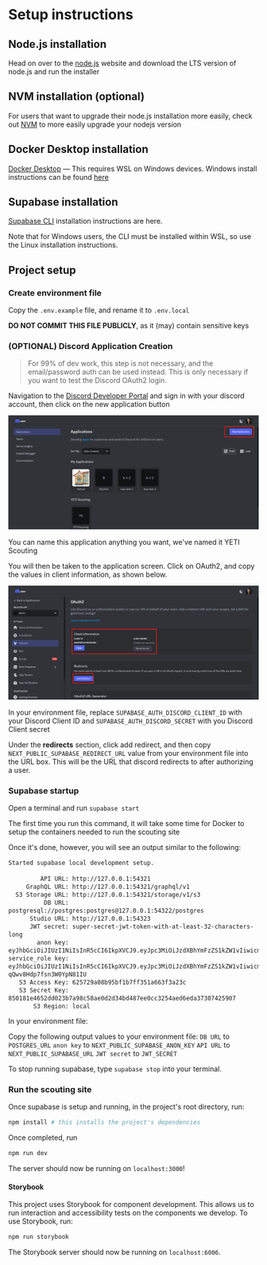 # Setup instructions

## Node.js installation

Head on over to the [node.js](https://nodejs.org) website and download the LTS version of node.js and run the installer

## NVM installation (optional)

For users that want to upgrade their node.js installation more easily, check out [NVM](https://github.com/nvm-sh/nvm?tab=readme-ov-file#installing-and-updating) to more easily upgrade your nodejs version

## Docker Desktop installation

[Docker Desktop](https://www.docker.com/products/docker-desktop/) — This requires WSL on Windows devices. Windows install instructions can be found [here](https://docs.docker.com/desktop/install/windows-install/)

## Supabase installation

[Supabase CLI](https://supabase.com/docs/guides/cli/getting-started) installation instructions are here.

Note that for Windows users, the CLI must be installed
within WSL, so use the Linux installation instructions.

## Project setup

### Create environment file

Copy the `.env.example` file, and rename it to `.env.local`

**DO NOT COMMIT THIS FILE PUBLICLY**, as it (may) contain sensitive keys

### (OPTIONAL) Discord Application Creation

> For 99% of dev work, this step is not necessary, and the email/password auth can be used instead. This is only necessary if you want to test the Discord OAuth2 login.

Navigation to the [Discord Developer Portal](https://discord.com/developers/applications) and sign in with your discord account, then click on the new application button

<img src="./docs/setup/new_application.png" />

You can name this application anything you want, we've named it YETI Scouting

You will then be taken to the application screen. Click on OAuth2, and copy the values in client information, as shown below.

<img src="./docs/setup/oauth2.png" />

In your environment file, replace `SUPABASE_AUTH_DISCORD_CLIENT_ID` with your Discord Client ID and `SUPABASE_AUTH_DISCORD_SECRET` with you Discord Client secret

Under the **redirects** section, click add redirect, and then
copy `NEXT_PUBLIC_SUPABASE_REDIRECT_URL` value from your environment file into the URL box. This will be the URL that discord redirects to after authorizing a user.

### Supabase startup

Open a terminal and run `supabase start`

The first time you run this command, it will take some time for Docker to setup the containers needed to run the scouting site

Once it's done, however, you will see an output similar to the following:

```
Started supabase local development setup.

         API URL: http://127.0.0.1:54321
     GraphQL URL: http://127.0.0.1:54321/graphql/v1
  S3 Storage URL: http://127.0.0.1:54321/storage/v1/s3
          DB URL: postgresql://postgres:postgres@127.0.0.1:54322/postgres
      Studio URL: http://127.0.0.1:54323
      JWT secret: super-secret-jwt-token-with-at-least-32-characters-long
        anon key: eyJhbGciOiJIUzI1NiIsInR5cCI6IkpXVCJ9.eyJpc3MiOiJzdXBhYmFzZS1kZW1vIiwicm9sZSI6ImFub24iLCJleHAiOjE5ODM4MTI5OTZ9.CRXP1A7WOeoJeXxjNni43kdQwgnWNReilDMblYTn_I0
service_role key: eyJhbGciOiJIUzI1NiIsInR5cCI6IkpXVCJ9.eyJpc3MiOiJzdXBhYmFzZS1kZW1vIiwicm9sZSI6InNlcnZpY2Vfcm9sZSIsImV4cCI6MTk4MzgxMjk5Nn0.EGIM96RAZx35lJzdJsyH-qQwv8Hdp7fsn3W0YpN81IU
   S3 Access Key: 625729a08b95bf1b7ff351a663f3a23c
   S3 Secret Key: 850181e4652dd023b7a98c58ae0d2d34bd487ee0cc3254aed6eda37307425907
       S3 Region: local
```

In your environment file:

Copy the following output values to your environment file:
`DB URL` to `POSTGRES_URL`
`anon key` to `NEXT_PUBLIC_SUPABASE_ANON_KEY`
`API URL` to `NEXT_PUBLIC_SUPABASE_URL`
`JWT secret` to `JWT_SECRET`

To stop running supabase, type `supabase stop` into your terminal.

### Run the scouting site

Once supabase is setup and running, in the project's root directory, run:

```bash
npm install # this installs the project's dependencies
```

Once completed, run

```bash
npm run dev
```

The server should now be running on `localhost:3000`!

#### Storybook

This project uses Storybook for component development. This allows us to run interaction and accessibility tests on the components we develop. To use Storybook, run:

```bash
npm run storybook
```

The Storybook server should now be running on `localhost:6006`.
